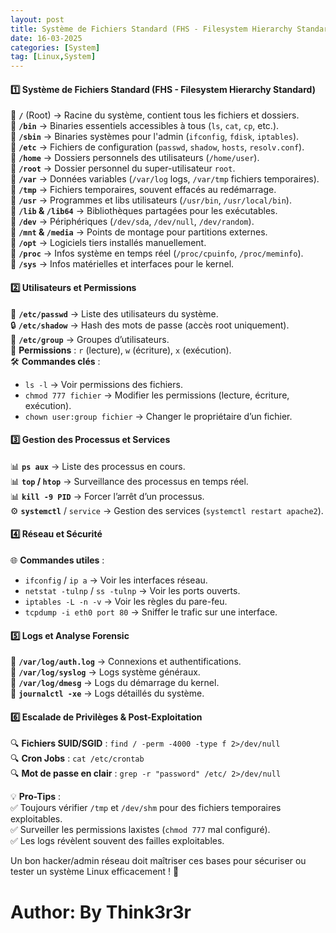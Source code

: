 ```yaml
---
layout: post
title: Système de Fichiers Standard (FHS - Filesystem Hierarchy Standard)
date: 16-03-2025
categories: [System]
tag: [Linux,System]
---
```


#### 1️⃣ **Système de Fichiers Standard (FHS - Filesystem Hierarchy Standard)**

📁 **`/`** (Root) → Racine du système, contient tous les fichiers et dossiers.  
📁 **`/bin`** → Binaries essentiels accessibles à tous (`ls`, `cat`, `cp`, etc.).  
📁 **`/sbin`** → Binaries systèmes pour l'admin (`ifconfig`, `fdisk`, `iptables`).  
📁 **`/etc`** → Fichiers de configuration (`passwd`, `shadow`, `hosts`, `resolv.conf`).  
📁 **`/home`** → Dossiers personnels des utilisateurs (`/home/user`).  
📁 **`/root`** → Dossier personnel du super-utilisateur `root`.  
📁 **`/var`** → Données variables (`/var/log` logs, `/var/tmp` fichiers temporaires).  
📁 **`/tmp`** → Fichiers temporaires, souvent effacés au redémarrage.  
📁 **`/usr`** → Programmes et libs utilisateurs (`/usr/bin`, `/usr/local/bin`).  
📁 **`/lib` & `/lib64`** → Bibliothèques partagées pour les exécutables.  
📁 **`/dev`** → Périphériques (`/dev/sda`, `/dev/null`, `/dev/random`).  
📁 **`/mnt` & `/media`** → Points de montage pour partitions externes.  
📁 **`/opt`** → Logiciels tiers installés manuellement.  
📁 **`/proc`** → Infos système en temps réel (`/proc/cpuinfo`, `/proc/meminfo`).  
📁 **`/sys`** → Infos matérielles et interfaces pour le kernel.

#### 2️⃣ **Utilisateurs et Permissions**

👤 **`/etc/passwd`** → Liste des utilisateurs du système.  
🔒 **`/etc/shadow`** → Hash des mots de passe (accès root uniquement).  
👥 **`/etc/group`** → Groupes d’utilisateurs.  
🔑 **Permissions** : `r` (lecture), `w` (écriture), `x` (exécution).  
🛠 **Commandes clés** :

- `ls -l` → Voir permissions des fichiers.
- `chmod 777 fichier` → Modifier les permissions (lecture, écriture, exécution).
- `chown user:group fichier` → Changer le propriétaire d’un fichier.

#### 3️⃣ **Gestion des Processus et Services**

📊 **`ps aux`** → Liste des processus en cours.  
📊 **`top` / `htop`** → Surveillance des processus en temps réel.  
📊 **`kill -9 PID`** → Forcer l’arrêt d’un processus.  
⚙ **`systemctl`** / `service` → Gestion des services (`systemctl restart apache2`).

#### 4️⃣ **Réseau et Sécurité**

🌐 **Commandes utiles** :

- `ifconfig` / `ip a` → Voir les interfaces réseau.
- `netstat -tulnp` / `ss -tulnp` → Voir les ports ouverts.
- `iptables -L -n -v` → Voir les règles du pare-feu.
- `tcpdump -i eth0 port 80` → Sniffer le trafic sur une interface.

#### 5️⃣ **Logs et Analyse Forensic**

📜 **`/var/log/auth.log`** → Connexions et authentifications.  
📜 **`/var/log/syslog`** → Logs système généraux.  
📜 **`/var/log/dmesg`** → Logs du démarrage du kernel.  
📜 **`journalctl -xe`** → Logs détaillés du système.

#### 6️⃣ **Escalade de Privilèges & Post-Exploitation**

🔍 **Fichiers SUID/SGID** : `find / -perm -4000 -type f 2>/dev/null`  
🔍 **Cron Jobs** : `cat /etc/crontab`  
🔍 **Mot de passe en clair** : `grep -r "password" /etc/ 2>/dev/null`

💡 **Pro-Tips** :  
✅ Toujours vérifier `/tmp` et `/dev/shm` pour des fichiers temporaires exploitables.  
✅ Surveiller les permissions laxistes (`chmod 777` mal configuré).  
✅ Les logs révèlent souvent des failles exploitables.

Un bon hacker/admin réseau doit maîtriser ces bases pour sécuriser ou tester un système Linux efficacement ! 🚀

# Author: By Think3r3r

